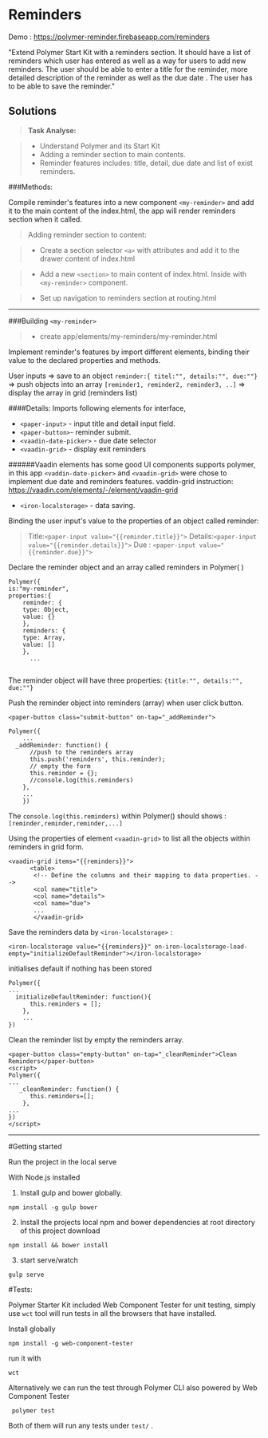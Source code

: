 Reminders
========

Demo : https://polymer-reminder.firebaseapp.com/reminders

"Extend Polymer Start Kit with a reminders section. It should have a list of reminders which user has entered as well as a way for users to add new reminders. The user should be able to enter a title for the reminder, more detailed description of the reminder as well as the due date . The user has to be able to save the reminder."

Solutions
-------------
> **Task Analyse:**

> - Understand Polymer and its Start Kit
> - Adding a reminder section to main contents.
> - Reminder features includes: title, detail, due date and list of exist reminders.

###Methods:

Compile reminder's features into a new component ```<my-reminder>``` and add it to the main content of the index.html, the app will render reminders section when it called.


> Adding reminder section to content:

>- Create a section selector `<a>` with attributes and add it to the drawer content of index.html

 > - Add a new `<section>` to main content of index.html.  Inside with ``<my-reminder>`` component.

 > - Set up navigation to reminders section at routing.html


----------

###Building  ```<my-reminder>```
>-  create app/elements/my-reminders/my-reminder.html


Implement reminder's features by import different elements, binding their value to the declared properties and methods.

User inputs => save to an object ```reminder:{ titel:"", details:"", due:""}``` => push objects into an array ```[reminder1, reminder2, reminder3, ..]``` =>  display the array in grid (reminders list)


####Details:
Imports following elements for interface,

 - ```<paper-input>```  -  input title and detail input field.
 -  ```<paper-button>```-  reminder submit.
 - ```<vaadin-date-picker>``` - due date selector
 - ```<vaadin-grid>``` - display exit reminders

######Vaadin elements has some good UI components supports polymer, in this app ```<vaddin-date-picker>``` and `<vaadin-grid>` were chose to implement due date and reminders features. vaddin-grid instruction:  https://vaadin.com/elements/-/element/vaadin-grid

 - `<iron-localstorage>`  -  data saving.



Binding the user input's value to the properties of an object called reminder:

> Title:`<paper-input value="{{reminder.title}}">`
> Details:`<paper-input value="{{reminder.details}}">`
> Due : `<paper-input value="{{reminder.due}}">`

Declare the reminder object and an array called reminders in Polymer( )
```  
Polymer({
is:"my-reminder",
properties:{
	reminder: {
    type: Object,
    value: {}
    },
    reminders: {
    type: Array,
    value: []
    },
      ...


```
The reminder object will have three properties:
`{title:"", details:"", due:""}`



Push the reminder object into reminders (array) when user click button.

```
<paper-button class="submit-button" on-tap="_addReminder">

Polymer({
	...
  _addReminder: function() {
      //push to the reminders array
      this.push('reminders', this.reminder);
      // empty the form
      this.reminder = {};
      //console.log(this.reminders)
    },
    ...
    })
```

The `console.log(this.reminders)`  within Polymer() should shows :
`[reminder,reminder,reminder,...]`

Using the properties of element `<vaadin-grid>` to list all the objects within reminders in grid form.

```
<vaadin-grid items="{{reminders}}">
      <table>
       <!-- Define the columns and their mapping to data properties. -->
       <col name="title">
       <col name="details">
       <col name="due">
       ...
       </vaadin-grid>
```

Save the reminders data by `<iron-localstorage>` :

 ```<iron-localstorage value="{{reminders}}" on-iron-localstorage-load-empty="initializeDefaultReminder"></iron-localstorage>```  

 initialises default if nothing has been stored
```
Polymer({
...
  initializeDefaultReminder: function(){
      this.reminders = [];
    },
    ...
})
```


Clean the reminder list by empty the reminders array.

```
<paper-button class="empty-button" on-tap="_cleanReminder">Clean Reminders</paper-button>
<script>
Polymer({
...
   _cleanReminder: function() {
      this.reminders=[];
    },   
...
})
</script>

```

----------

#Getting started

Run the project in the local serve  

With Node.js installed

1) Install gulp and bower globally.

```npm install -g gulp bower```

2) Install the projects local npm and bower dependencies at root directory of this project download

```npm install && bower install```

3) start serve/watch

```gulp serve```


#Tests:

Polymer Starter Kit included Web Component Tester for unit testing, simply use ```wct``` tool will run tests in all the browsers that have installed.

Install globally

```npm install -g web-component-tester```

run it with
```
wct
```

Alternatively we can run the test through Polymer CLI also powered by Web Component Tester
```
 polymer test
```

Both of them will run any tests under ```test/``` .
